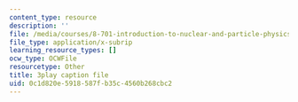 ```yaml
---
content_type: resource
description: ''
file: /media/courses/8-701-introduction-to-nuclear-and-particle-physics-fall-2020/0c1d820e5918587fb35c4560b268cbc2_k2-dTdj5wkk.srt
file_type: application/x-subrip
learning_resource_types: []
ocw_type: OCWFile
resourcetype: Other
title: 3play caption file
uid: 0c1d820e-5918-587f-b35c-4560b268cbc2
---
```

